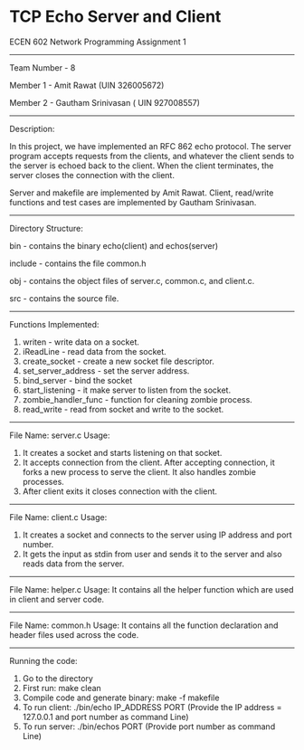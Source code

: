 
# TCP Echo Server and Client


ECEN 602 Network Programming Assignment 1

-------------------------------------------------------------------------------------------------------------------------

Team Number - 8

Member 1 - Amit Rawat (UIN 326005672)

Member 2 - Gautham Srinivasan ( UIN 927008557)

------------------------------------------------------------------------------------------------------------------------
Description:

In this project, we have implemented an RFC 862 echo protocol. The server program accepts requests from the clients, and whatever the client sends to the server is echoed back to the client. When the client terminates, the server closes the connection with the client.

Server and makefile are implemented by Amit Rawat.
Client, read/write functions and test cases are implemented by Gautham Srinivasan.

--------------------------------------------------------------------------------------------------------------------------
Directory Structure:

bin - contains the binary echo(client) and echos(server)

include - contains the file common.h

obj - contains the object files of server.c, common.c, and client.c.

src - contains the source file.

--------------------------------------------------------------------------------------------------------------------------
Functions Implemented:
1) writen - write data on a socket.
2) iReadLine - read data from the socket.
3) create_socket - create a new socket file descriptor.
4) set_server_address - set the server address.
5) bind_server - bind the socket
6) start_listening - it make server to listen from the socket.
7) zombie_handler_func - function for cleaning zombie process.
8) read_write - read from socket and write to the socket.

--------------------------------------------------------------------------------------------------------------------------
File Name: server.c
Usage:
1) It creates a socket and starts listening on that socket.
2) It accepts connection from the client. After accepting connection, it forks a new process to serve the client. It also handles zombie processes.
3) After client exits it closes connection with the client.
---------------------------------------------------------------------------------------------------------------------------
File Name: client.c
Usage:
1) It creates a socket and connects to the server using IP address and port number.
2) It gets the input as stdin from user and sends it to the server and also reads data from the server.


---------------------------------------------------------------------------------------------------------------------------
File Name: helper.c
Usage:
It contains all the helper function which are used in client and server code.

---------------------------------------------------------------------------------------------------------------------------
File Name: common.h
Usage:
It contains all the function declaration and header files used across the code.

--------------------------------------------------------------------------------------------------------------------------
Running the code:
1. Go to the directory
2. First run: make clean
3. Compile code and generate binary: make -f makefile
4. To run client: ./bin/echo IP_ADDRESS PORT        (Provide the IP address = 127.0.0.1 and port number as command Line)
5. To run server: ./bin/echos PORT                  (Provide port number as command Line)



